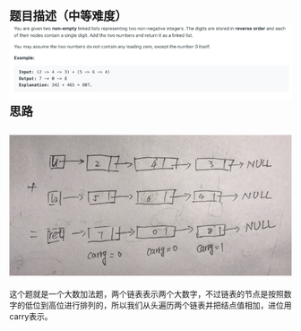 ## 题目描述（中等难度）![](/assets/import.png)思路

## ![](/assets/list.png)

这个题就是一个大数加法题，两个链表表示两个大数字，不过链表的节点是按照数字的低位到高位进行排列的，所以我们从头遍历两个链表并把结点值相加，进位用carry表示。

